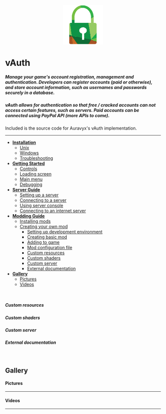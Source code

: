 <p align="center">
  <img alt="Logo" width="128px" height="auto" src="./vAuth.png">
</p>

# vAuth

##### Manage your game's account registration, management and authentication. Developers can register accounts (paid or otherwise), and store account information, such as usernames and passwords securely in a database.
##### vAuth allows for authentication so that free / cracked accounts can not access certain features, such as servers. Paid accounts can be connected using PayPal API (more APIs to come).

Included is the source code for Auravyx's vAuth implementation.

---

- [**Installation**](#installation)
  * [Unix](#download)
  * [Windows](#change-settings)
  * [Troubleshooting](#troubleshooting)
- [**Getting Started**](#installation)
  * [Controls](#controls)
  * [Loading screen](#loading-screen)
  * [Main menu](#troubleshooting)
  * [Debugging](#debugging)
- [**Server Guide**](#server-guide)
  * [Setting up a server](#setting-up-a-server)
  * [Connecting to a server](#connecting-to-a-server)
  * [Using server console](#using-server-console)
  * [Connecting to an internet server](#connecting-to-an-internet-server)
- [**Modding Guide**](#modding-guide)
  * [Installing mods](#installing-mods)
  * [Creating your own mod](#creating-your-own-mod)
    + [Setting up development environment](#setting-up-development-environment)
    + [Creating basic mod](#creating-basic-mod)
    + [Adding to game](#adding-to-game)
    + [Mod configuration file](#mod-configuration-file)
    + [Custom resources](#custom-resources)
    + [Custom shaders](#custom-shaders)
    + [Custom server](#custom-server)
    + [External documentation](#external-documentation)
- [**Gallery**](#gallery)
  * [Pictures](#pictures)
  * [Videos](#videos)


<br>

##### Custom resources

##### Custom shaders

##### Custom server

##### External documentation

<br>

## Gallery

#### Pictures


---

#### Videos

---
